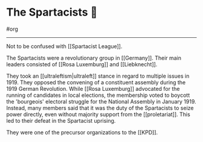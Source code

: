 # The Spartacists 🚩
#org 

---
Not to be confused with [[Spartacist League]]. 

The Spartacists were a revolutionary group in [[Germany]]. Their main leaders consisted of [[Rosa Luxemburg]] and [[Liebknecht]]. 

They took an [[ultraleftism|ultraleft]] stance in regard to multiple issues in 1919. They opposed the convening of a constituent assembly during the 1919 German Revolution. While [[Rosa Luxemburg]] advocated for the running of candidates in local elections, the membership voted to boycott the 'bourgeois' electoral struggle for the National Assembly in January 1919. Instead, many members said that it was the duty of the Spartacists to seize power directly, even without majority support from the [[proletariat]]. This led to their defeat in the Spartacist uprising. 

They were one of the precursor organizations to the [[KPD]]. 